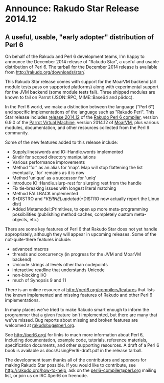 # Announce: Rakudo Star Release 2014.12

## A useful, usable, "early adopter" distribution of Perl 6

On behalf of the Rakudo and Perl 6 development teams, I'm happy to
announce the December 2014 release of "Rakudo Star", a useful and usable
distribution of Perl 6. The tarball for the December 2014 release is
available from <http://rakudo.org/downloads/star/>.

This Rakudo Star release comes with support for the MoarVM
backend (all module tests pass on supported platforms) along with
experimental support for the JVM backend (some module tests fail).
Three shipped modules are known to fail on Parrot (JSON::RPC,
MIME::Base64 and p6doc).

In the Perl 6 world, we make a distinction between the language
("Perl 6") and specific implementations of the language such as
"Rakudo Perl". This Star release includes [release 2014.12] of the
[Rakudo Perl 6 compiler], version 6.9.0 of the [Parrot Virtual
Machine], version 2014.12 of [MoarVM], plus various modules,
documentation, and other resources collected from the Perl 6
community.

[release 2014.12]:
    https://github.com/rakudo/rakudo/blob/nom/docs/announce/2014.12.md
[Rakudo Perl 6 compiler]: http://github.com/rakudo/rakudo
[Parrot Virtual Machine]: http://parrot.org
[MoarVM]: http://moarvm.org/

Some of the new features added to this release include:

- Supply.lines/words and IO::Handle.words implemented
- &indir for scoped directory manipulations
- Various performance improvements
- Method 'for' as an alias for 'map'. Map will stop flattening the list eventually, 'for' remains as it is now
- Method 'unique' as a successor for 'uniq'
- Introduce IO::Handle.slurp-rest for slurping rest from the handle
- Fix tie-breaking issues with longest literal matching
- Method FALLBACK implemented
- $*DISTRO and $*KERNEL updated ($*DISTRO now actually report the Linux dist)
- Added Metamodel::Primitives, to open up more meta-programming possibilities
  (publishing method caches, completely custom meta-objects, etc.)

There are some key features of Perl 6 that Rakudo Star does not yet
handle appropriately, although they will appear in upcoming releases.
Some of the not-quite-there features include:

  * advanced macros
  * threads and concurrency (in progress for the JVM and MoarVM backend)
  * Unicode strings at levels other than codepoints
  * interactive readline that understands Unicode
  * non-blocking I/O
  * much of Synopsis 9 and 11

There is an online resource at <http://perl6.org/compilers/features>
that lists the known implemented and missing features of Rakudo and
other Perl 6 implementations.

In many places we've tried to make Rakudo smart enough to inform the
programmer that a given feature isn't implemented, but there are many
that we've missed. Bug reports about missing and broken features are
welcomed at <rakudobug@perl.org>.

See <http://perl6.org/> for links to much more information about
Perl 6, including documentation, example code, tutorials, reference
materials, specification documents, and other supporting resources. A
draft of a Perl 6 book is available as docs/UsingPerl6-draft.pdf in
the release tarball.

The development team thanks all of the contributors and sponsors for
making Rakudo Star possible. If you would like to contribute, see
<http://rakudo.org/how-to-help>, ask on the <perl6-compiler@perl.org>
mailing list, or join us on IRC \#perl6 on freenode.

